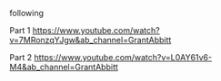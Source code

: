 

following 

Part 1
https://www.youtube.com/watch?v=7MRonzqYJgw&ab_channel=GrantAbbitt

Part 2
https://www.youtube.com/watch?v=L0AY61v6-M4&ab_channel=GrantAbbitt